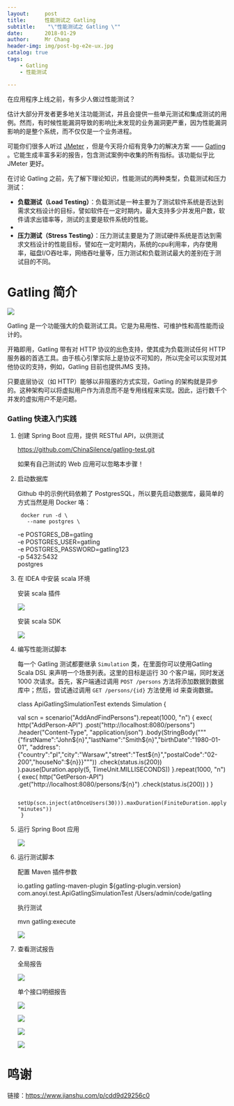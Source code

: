 ```yaml
---
layout:     post
title:     	性能测试之 Gatling
subtitle:    "\"性能测试之 Gatling \""
date:       2018-01-29
author:     Mr Chang
header-img: img/post-bg-e2e-ux.jpg
catalog: true
tags:
    - Gatling
    - 性能测试

---
```




在应用程序上线之前，有多少人做过性能测试？

估计大部分开发者更多地关注功能测试，并且会提供一些单元测试和集成测试的用例。然而，有时候性能漏洞导致的影响比未发现的业务漏洞更严重，因为性能漏洞影响的是整个系统，而不仅仅是一个业务进程。

可能你们很多人听过 [JMeter](http://jmeter.apache.org/) ，但是今天将介绍有竞争力的解决方案 —— [Gatling](https://gatling.io/documentation/)  。它能生成丰富多彩的报告，包含测试案例中收集的所有指标。该功能似乎比 JMeter 更好。

在讨论 Gatling 之前，先了解下理论知识，性能测试的两种类型，负载测试和压力测试：

* **负载测试（Load Testing）**：负载测试是一种主要为了测试软件系统是否达到需求文档设计的目标，譬如软件在一定时期内，最大支持多少并发用户数，软件请求出错率等，测试的主要是软件系统的性能。
* 
* **压力测试（Stress Testing）**：压力测试主要是为了测试硬件系统是否达到需求文档设计的性能目标，譬如在一定时期内，系统的cpu利用率，内存使用率，磁盘I/O吞吐率，网络吞吐量等，压力测试和负载测试最大的差别在于测试目的不同。

# Gatling 简介

 ![](https://cdn-blog.oss-cn-beijing.aliyuncs.com/18-1-29/53722388.jpg)
 
 Gatling 是一个功能强大的负载测试工具。它是为易用性、可维护性和高性能而设计的。

开箱即用，Gatling 带有对 HTTP 协议的出色支持，使其成为负载测试任何 HTTP 服务器的首选工具。由于核心引擎实际上是协议不可知的，所以完全可以实现对其他协议的支持，例如，Gatling 目前也提供JMS 支持。

只要底层协议（如 HTTP）能够以非阻塞的方式实现，Gatling 的架构就是异步的。这种架构可以将虚拟用户作为消息而不是专用线程来实现。因此，运行数千个并发的虚拟用户不是问题。

### Gatling 快速入门实践

1. 创建 Spring Boot 应用，提供 RESTful API，以供测试

	https://github.com/ChinaSilence/gatling-test.git
	
	如果有自己测试的 Web 应用可以忽略本步骤！
	
2. 启动数据库

	Github 中的示例代码依赖了 PostgresSQL，所以要先启动数据库，最简单的方式当然是用 Docker 咯：

		docker run -d \
		  --name postgres \
   	  -e POSTGRES_DB=gatling \
   	  -e POSTGRES_USER=gatling \
   	  -e POSTGRES_PASSWORD=gatling123 \
   	  -p 5432:5432 \
   	  postgres

3. 在 IDEA 中安装 scala 环境

   安装 scala 插件

   ![](https://cdn-blog.oss-cn-beijing.aliyuncs.com/18-1-29/28771562.jpg)

   安装 scala SDK

   ![](https://cdn-blog.oss-cn-beijing.aliyuncs.com/18-1-29/51294479.jpg)

4. 编写性能测试脚本

   每一个 Gatling 测试都要继承 `Simulation` 类，在里面你可以使用Gatling Scala DSL 来声明一个场景列表。这里的目标是运行 30 个客户端，同时发送 1000
   次请求。首先，客户端通过调用 `POST /persons` 方法将添加数据到数据库中；然后，尝试通过调用 `GET /persons/{id}` 方法使用 id 来查询数据。

   	class ApiGatlingSimulationTest extends Simulation {
   	
   	  val scn = scenario("AddAndFindPersons").repeat(1000, "n") {
   	    exec(
   	      http("AddPerson-API")
		        .post("http://localhost:8080/persons")
		        .header("Content-Type", "application/json")
		        .body(StringBody("""{"firstName":"John${n}","lastName":"Smith${n}","birthDate":"1980-01-01", "address": {"country":"pl","city":"Warsaw","street":"Test${n}","postalCode":"02-200","houseNo":${n}}}"""))
		        .check(status.is(200))
		    ).pause(Duration.apply(5, TimeUnit.MILLISECONDS))
		  }.repeat(1000, "n") {
		    exec(
		      http("GetPerson-API")
		        .get("http://localhost:8080/persons/${n}")
		        .check(status.is(200))
		    )
		  }
		
		  setUp(scn.inject(atOnceUsers(30))).maxDuration(FiniteDuration.apply(10, "minutes"))
		}


5. 运行 Spring Boot 应用

   ![](https://cdn-blog.oss-cn-beijing.aliyuncs.com/18-1-29/72642680.jpg)

6. 运行测试脚本

   配置 Maven 插件参数

   	<build>
           <plugins>
               <plugin>
                   <groupId>io.gatling</groupId>
                   <artifactId>gatling-maven-plugin</artifactId>
	                <version>${gatling-plugin.version}</version>
	                <configuration>
	                    <!-- 测试脚本 -->
	                    <simulationClass>com.anoyi.test.ApiGatlingSimulationTest</simulationClass>
	                    <!-- 结果输出地址 -->
                       <resultsFolder>/Users/admin/code/gatling</resultsFolder>
                   </configuration>
               </plugin>
           </plugins>
       </build>

   执行测试

   	mvn gatling:execute

   ![](https://cdn-blog.oss-cn-beijing.aliyuncs.com/18-1-29/79279448.jpg)

7. 查看测试报告

   全局报告

   ![](https://cdn-blog.oss-cn-beijing.aliyuncs.com/18-1-29/74354451.jpg)

   单个接口明细报告

   ![](https://cdn-blog.oss-cn-beijing.aliyuncs.com/18-1-29/87967237.jpg)

   ![](https://cdn-blog.oss-cn-beijing.aliyuncs.com/18-1-29/87339367.jpg)

   ![](https://cdn-blog.oss-cn-beijing.aliyuncs.com/18-1-29/58895515.jpg)

   ![](https://cdn-blog.oss-cn-beijing.aliyuncs.com/18-1-29/92970504.jpg)
	
	
# 鸣谢
链接：https://www.jianshu.com/p/cdd9d29256c0

	


	